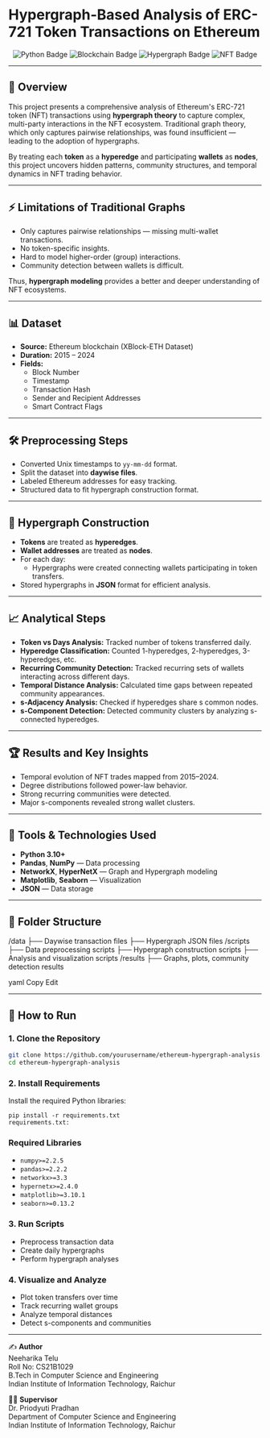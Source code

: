 # Hypergraph-Based Analysis of ERC-721 Token Transactions on Ethereum

<p align="center">
  <img src="https://img.shields.io/badge/Python-3.10+-blue.svg" alt="Python Badge"/>
  <img src="https://img.shields.io/badge/Blockchain-Ethereum-black.svg" alt="Blockchain Badge"/>
  <img src="https://img.shields.io/badge/Graph%20Theory-Hypergraph-red.svg" alt="Hypergraph Badge"/>
  <img src="https://img.shields.io/badge/NFT-ERC721-purple.svg" alt="NFT Badge"/>
  
</p>

---

## 📌 Overview
This project presents a comprehensive analysis of Ethereum's ERC-721 token (NFT) transactions using **hypergraph theory** to capture complex, multi-party interactions in the NFT ecosystem. Traditional graph theory, which only captures pairwise relationships, was found insufficient — leading to the adoption of hypergraphs.

By treating each **token** as a **hyperedge** and participating **wallets** as **nodes**, this project uncovers hidden patterns, community structures, and temporal dynamics in NFT trading behavior.

---

## ⚡ Limitations of Traditional Graphs
-  Only captures pairwise relationships — missing multi-wallet transactions.
-  No token-specific insights.
-  Hard to model higher-order (group) interactions.
-  Community detection between wallets is difficult.

Thus, **hypergraph modeling** provides a better and deeper understanding of NFT ecosystems.

---

## 📊 Dataset
- **Source:** Ethereum blockchain (XBlock-ETH Dataset)
- **Duration:** 2015 – 2024
- **Fields:**
  - Block Number
  - Timestamp
  - Transaction Hash
  - Sender and Recipient Addresses
  - Smart Contract Flags

---

## 🛠️ Preprocessing Steps
- Converted Unix timestamps to `yy-mm-dd` format.
- Split the dataset into **daywise files**.
- Labeled Ethereum addresses for easy tracking.
- Structured data to fit hypergraph construction format.

---

## 🔗 Hypergraph Construction
- **Tokens** are treated as **hyperedges**.
- **Wallet addresses** are treated as **nodes**.
- For each day:
  - Hypergraphs were created connecting wallets participating in token transfers.
- Stored hypergraphs in **JSON** format for efficient analysis.

---

## 📈 Analytical Steps
- **Token vs Days Analysis:** Tracked number of tokens transferred daily.
- **Hyperedge Classification:** Counted 1-hyperedges, 2-hyperedges, 3-hyperedges, etc.
- **Recurring Community Detection:** Tracked recurring sets of wallets interacting across different days.
- **Temporal Distance Analysis:** Calculated time gaps between repeated community appearances.
- **s-Adjacency Analysis:** Checked if hyperedges share s common nodes.
- **s-Component Detection:** Detected community clusters by analyzing s-connected hyperedges.

---

## 🏆 Results and Key Insights
- Temporal evolution of NFT trades mapped from 2015–2024.
- Degree distributions followed power-law behavior.
- Strong recurring communities were detected.
- Major s-components revealed strong wallet clusters.

---

## 🧰 Tools & Technologies Used
- **Python 3.10+**
- **Pandas**, **NumPy** — Data processing
- **NetworkX**, **HyperNetX** — Graph and Hypergraph modeling
- **Matplotlib**, **Seaborn** — Visualization
- **JSON** — Data storage

---

## 📂 Folder Structure
/data ├── Daywise transaction files ├── Hypergraph JSON files /scripts ├── Data preprocessing scripts ├── Hypergraph construction scripts ├── Analysis and visualization scripts /results ├── Graphs, plots, community detection results

yaml
Copy
Edit

---

## 🚀 How to Run

### 1. Clone the Repository
```bash
git clone https://github.com/yourusername/ethereum-hypergraph-analysis.git
cd ethereum-hypergraph-analysis

```
### 2. Install Requirements
Install the required Python libraries:
```
pip install -r requirements.txt
requirements.txt:
```

### Required Libraries
- `numpy>=2.2.5`
- `pandas>=2.2.2`
- `networkx>=3.3`
- `hypernetx>=2.4.0`
- `matplotlib>=3.10.1`
- `seaborn>=0.13.2`

### 3. Run Scripts
- Preprocess transaction data
- Create daily hypergraphs
- Perform hypergraph analyses

### 4. Visualize and Analyze
- Plot token transfers over time
- Track recurring wallet groups
- Analyze temporal distances
- Detect s-components and communities

---

✍️ **Author**  
Neeharika Telu  
Roll No: CS21B1029  
B.Tech in Computer Science and Engineering  
Indian Institute of Information Technology, Raichur

👨‍🏫 **Supervisor**  
Dr. Priodyuti Pradhan  
Department of Computer Science and Engineering  
Indian Institute of Information Technology, Raichur

